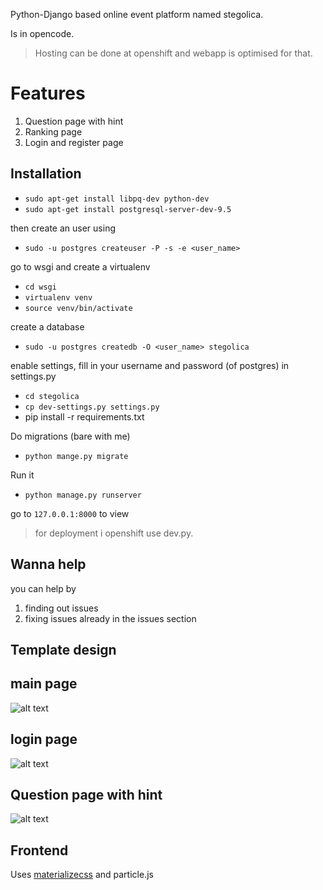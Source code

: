Python-Django based online event platform named stegolica.

Is in opencode.

> Hosting can be done at openshift and webapp is optimised for that.

# Features

1. Question page with hint
2. Ranking page
3. Login and register page


Installation
----------  

- `sudo apt-get install libpq-dev python-dev`
- `sudo apt-get install postgresql-server-dev-9.5`

then create an user using 

- `sudo -u postgres createuser -P -s -e <user_name>`

go to wsgi and create a virtualenv

- `cd wsgi`
- `virtualenv venv`
- `source venv/bin/activate`

create a database

- `sudo -u postgres createdb -O <user_name> stegolica`

enable settings, fill in your username and password (of postgres) in settings.py

- `cd stegolica`
- `cp dev-settings.py settings.py`
-  pip install -r requirements.txt


Do migrations (bare with me)

- `python mange.py migrate`

Run it

- `python manage.py runserver`

go to `127.0.0.1:8000` to view


> for deployment i openshift use dev.py.

Wanna help
---------
you can help by

1. finding out issues
2. fixing issues already in the issues section

Template design
--------------
## main page

![alt text](http://i.imgsafe.org/87195dec93.png)

## login page

![alt text](http://i.imgsafe.org/871922cf5d.png)

## Question page with hint

![alt text](http://i.imgsafe.org/879d151076.png)

Frontend
--------
Uses [materializecss](http://materializecss.com/) and particle.js 

